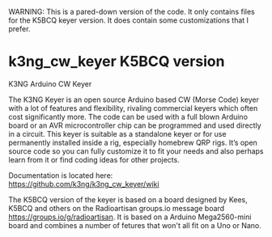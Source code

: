 WARNING: This is a pared-down version of the code. It only contains files for the K5BCQ keyer version. It does contain some customizations that I prefer.

# k3ng_cw_keyer K5BCQ version
K3NG Arduino CW Keyer

The K3NG Keyer is an open source Arduino based CW (Morse Code) keyer with a lot of features and flexibility, rivaling commercial keyers which often cost significantly more. The code can be used with a full blown Arduino board or an AVR microcontroller chip can be programmed and used directly in a circuit. This keyer is suitable as a standalone keyer or for use permanently installed inside a rig, especially homebrew QRP rigs. It’s open source code so you can fully customize it to fit your needs and also perhaps learn from it or find coding ideas for other projects.

Documentation is located here:
https://github.com/k3ng/k3ng_cw_keyer/wiki

The K5BCQ version of the keyer is based on a board designed by Kees, K5BCQ and others on the Radioartisan groups.io message board https://groups.io/g/radioartisan. It is based on a Arduino Mega2560-mini board and combines a number of fetures that won't all fit on a Uno or Nano. 
